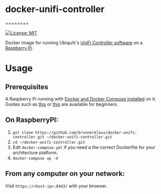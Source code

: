 # docker-unifi-controller
========

[![License: MIT](https://img.shields.io/badge/License-MIT-yellow.svg)](https://opensource.org/licenses/MIT)

Docker image for running Ubiquiti's [UniFi Controller software](https://www.ubnt.com/download/unifi/) on a [Raspberry Pi](https://www.raspberrypi.org/).

# Usage

## Prerequisites

A Raspberry Pi running with [Docker and Docker Compose installed](https://docs.docker.com/engine/installation/linux/docker-ce/debian/#install-using-the-convenience-script) on it. Guides such as [this](https://blog.alexellis.io/getting-started-with-docker-on-raspberry-pi/) or [this](https://blog.hypriot.com/getting-started-with-docker-and-mac-on-the-raspberry-pi/) are available for beginners.

## On RaspberryPI:

1. `git clone https://github.com/brunnerklaus/docker-unifi-controller.git ~/docker-unifi-controller.git`
2. `cd ~/docker-unifi-controller.git`
3. Edit `docker-compose.yml` if you need a the correct Dockerfile for your architecture platform.
4. `docker-compose up -d`

## From any computer on your network:

Visit `https://<host-ip>:8443/` with your browser.
